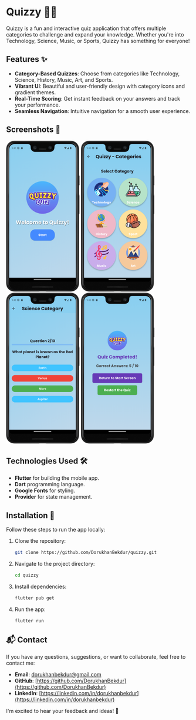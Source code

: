 # Quizzy 🧠🎉  

Quizzy is a fun and interactive quiz application that offers multiple categories to challenge and expand your knowledge. Whether you're into Technology, Science, Music, or Sports, Quizzy has something for everyone!  

## Features ✨  
- **Category-Based Quizzes**: Choose from categories like Technology, Science, History, Music, Art, and Sports.  
- **Vibrant UI**: Beautiful and user-friendly design with category icons and gradient themes.  
- **Real-Time Scoring**: Get instant feedback on your answers and track your performance.  
- **Seamless Navigation**: Intuitive navigation for a smooth user experience.  

## Screenshots 📸  
<div>
  <img src="Screenshots/Start Page .png" alt="Home Screen" width="200">  

  <img src="Screenshots/Category Page.png" alt="Result Screen" width="200"> 

  <img src="Screenshots/Question Page.png" alt="Quiz Screen" width="200">  
 
  <img src="Screenshots/ResultPage.png" alt="Result Screen" width="200"> 
</div>

## Technologies Used 🛠️
- **Flutter** for building the mobile app.
- **Dart** programming language.
- **Google Fonts** for styling.
- **Provider** for state management.

## Installation 🚀  
Follow these steps to run the app locally:  

1. Clone the repository:  
   ```bash
   git clone https://github.com/DorukhanBekdur/quizzy.git
   
2. Navigate to the project directory:
   ```bash
   cd quizzy
   
3. Install dependencies:
   ```bash
   flutter pub get

4. Run the app:
   ```bash
   flutter run

## 📬 Contact

If you have any questions, suggestions, or want to collaborate, feel free to contact me:

- **Email**: [dorukhanbekdur@gmail.com](mailto:dorukhanbekdur@gmail.com)
- **GitHub**: [https://github.com/DorukhanBekdur](https://github.com/DorukhanBekdur)
- **LinkedIn**: [https://linkedin.com/in/dorukhanbekdur](https://linkedin.com/in/dorukhanbekdur)

I'm excited to hear your feedback and ideas! 🌟
